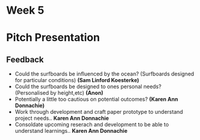 # Week 5
# Pitch Presentation

## Feedback
* Could the surfboards be influenced by the ocean? (Surfboards designed for particular conditions) **(Sam Linford Koesterke)**
* Could the surfboards be designed to ones personal needs? (Personalised by height,etc) **(Anon)**
* Potentially a little too cautious on potential outcomes? **(Karen Ann Donnachie)**
* Work through development and craft paper prototype to understand project needs.. **Karen Ann Donnachie**
* Consoldate upcoming reserach and development to be able to understand learnings.. **Karen Ann Donnachie**






